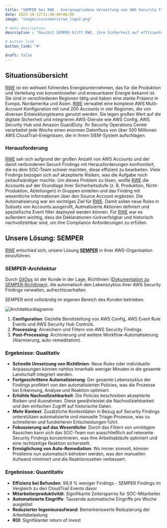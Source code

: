 ```yaml
---
title: "SEMPER bei RWE - Energiegeladene Verwaltung von AWS Security Findings"
date: 2023-10-12T11:00:00+06:00
image: "images/customers/rwe_logo2.png"

# meta description
description : "Nuvibit SEMPER hilft RWE, ihre Sicherheit auf effiziente Weise zu verwalten."

# button link
button_link: "#"

draft: false
---
```


## Situationsübersicht

[RWE](https://https://www.rwe.com//) ist ein weltweit führendes Energieunternehmen, das für die Produktion und Verteilung von konventioneller und erneuerbarer Energie bekannt ist. Sie sind in verschiedenen Regionen tätig und haben eine starke Präsenz in Europa, Nordamerika und Asien. [RWE](https://https://www.rwe.com//) verwaltet eine komplexe AWS Multi-Account Konfiguration mit rund 200 Accounts in vier Regionen, die von diversen Entwicklungsteams genutzt werden. Sie legen großen Wert auf die digitale Sicherheit und integrieren AWS-Dienste wie AWS Config, AWS Security Hub und Amazon GuardDuty. Ihr Security Operations Center verarbeitet jede Woche einen enormen Datenfluss von über 500 Millionen AWS CloudTrail-Ereignissen, die in ihrem SIEM-System aufschlagen.

### Herausforderung

[RWE](https://https://www.rwe.com//) sah sich aufgrund der großen Anzahl von AWS Accounts und der damit verbundenen Securit Findings mit Herausforderungen konfrontiert, die es dem SOC-Team schwer machten, diese effizient zu bearbeiten. Viele Findings bezogen sich auf akzeptierte Risiken, was die Aufgabe noch zeitaufwändiger machte. Um dieses Problem zu lösen, wollte [RWE](https://https://www.rwe.com//) die Accounts auf der Grundlage ihrer Sicherheitsstufe (z. B. Produktion, Nicht-Produktion, Abteilungen) in Gruppen einteilen und das Finding mit wesentliche Informationen über den Source Account ergänzen. Die Automatisierung war ein wichtiges Ziel für [RWE](https://https://www.rwe.com//). Damit sollen neue Rules in Subsets von Accounts ausgerollt, Autmatisierte Aktionen definiert und speziefische Event filter deployed werden können. Für [RWE](https://https://www.rwe.com//) war es außerdem wichtig, dass die Deklarationen rückverfolgbar und historisch nachvollziehbar sind, um ihre Compliance Anforderungen zu erfüllen.

## Unsere Lösung: SEMPER

[RWE](https://https://www.rwe.com//) entschied sich, unsere Lösung **[SEMPER](/solutions/semper 'Produktseite!')** in ihrer AWS-Organisation einzuführen.

### SEMPER-Architektur

Durch [GitOps](faq/#gitops 'Was ist GitOps?') ist der Kunde in der Lage, Richtlinien ([Dokumentation zu SEMPER-Richtlinien](https://github.com/nuvibit/semper-policy-repo-sample/wiki/10-SEMPER-Policies)), die automatisch den Lebenszyklus ihrer AWS Security Findings verwalten, aufrechtzuerhalten.

SEMPER wird vollständig im eigenen Bereich des Kunden betrieben.

![Architekturdiagramm](images/solutions/SEMPER-Flow.png)

1. **Configuration**: Gezielte Bereitstellung von AWS Config, AWS Event Rule Events und AWS Security Hub Controls.
2. **Processing**: Anreichern und Filtern von AWS Security Findings.
3. **Post-Processing**: Archivierung und weitere Workflow-Automatisierung (Alarmierung, auto-remeditation).

### Ergebnisse: Qualitativ

- **Schnelle Umsetzung von Richtlinien**: Neue Rules oder individuelle Anpassungen können nahtlos innerhalb weniger Minuten in die gesamte Landschaft integriert werden.
- **Fortgeschrittene Automatisierung**: Der gesamte Lebenszyklus der Findings profitiert von den automatisierten Policies, was die Prozesse bei Erkennung, Analyse und Reaktion optimiert.
- **Erhöhte Nachvollziehbarkeit**: Die Policies beschreiben akzeptierte Risiken und Ausnahmen. Diese gewährleistet die Nachvollziehbarkeit und den einfachen Zugriff auf historische Daten.
- **Mehr Kontext**: Zusätzliche Kontextdaten in Bezug auf Security Findings unterstützen automatisierte und manuelle Triage-Prozesse, was zu schnelleren und fundierteren Entscheidungen führt.
- **Fokussierung auf das Wesentliche**: Durch das Filtern von unnötigem Rauschen kann sich das SOC-Team nun ausschließlich auf relevante Security Findings konzentrieren, was ihre Arbeitsabläufe optimiert und eine rechtzeitige Reaktion sicherstellt.
- **Ermöglichung von Auto-Remediation**: Wo immer sinnvoll, können Probleme nun automatisch behoben werden, was den manuellen Aufwand minimiert und die Reaktionszeiten verbessert.

### Ergebnisse: Quantitativ

- **Effizienz bei Befunden**: 99,9 % weniger Findings - SEMPER Findings im Vergleich zu den CloudTrail Events davor
- **Mitarbeiterproduktivität**: Signifikante Zeitersparnis für SOC-Mitarbeiter
- **Automatisierte Eingriffe**: Tausende automatische Eingriffe pro Woche ausgelöst
- **Reduzierter Ingenieuraufwand**: Bemerkenswerte Reduzierung der Arbeitsbelastung
- **ROI**: Signifikanter return of invest
